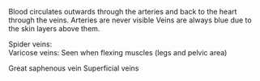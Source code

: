 

Blood circulates outwards through the arteries and back to the heart through the veins. Arteries are never visible 
Veins are always blue due to the skin layers above them.


Spider veins:  
Varicose veins: Seen when flexing muscles (legs and pelvic area)


Great saphenous vein
Superficial veins
